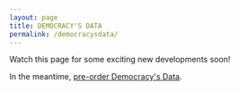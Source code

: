```yaml
---
layout: page
title: DEMOCRACY'S DATA
permalink: /democracysdata/
---
```


Watch this page for some exciting new developments soon!

In the meantime, [pre-order Democracy's Data](https://bookshop.org/books/democracy-s-data-the-hidden-stories-in-the-u-s-census-and-how-to-read-them/9780374602543).
